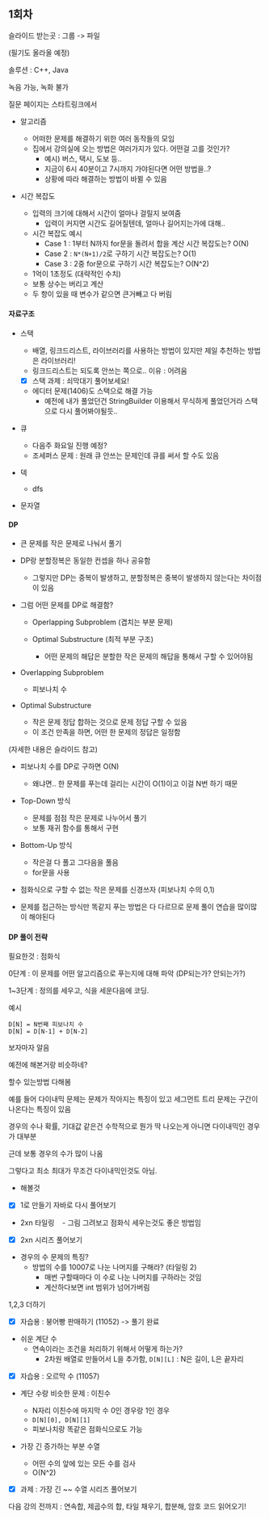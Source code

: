 ## 1회차
슬라이드 받는곳 : 그룹 -> 파일

(필기도 올라올 예정)

솔루션 : C++, Java

녹음 가능, 녹화 불가

질문 페이지는 스타트링크에서

* 알고리즘
    - 어떠한 문제를 해결하기 위한 여러 동작들의 모임
    - 집에서 강의실에 오는 방법은 여러가지가 있다. 어떤걸 고를 것인가?
        - 예시) 버스, 택시, 도보 등..
        - 지금이 6시 40분이고 7시까지 가야된다면 어떤 방법을..?
        - 상황에 따라 해결하는 방법이 바뀔 수 있음
    
* 시간 복잡도
    - 입력의 크기에 대해서 시간이 얼마나 걸릴지 보여줌
        - 입력이 커지면 시간도 길어질텐데, 얼마나 길어지는가에 대해..
    - 시간 복잡도 예시
        - Case 1 : 1부터 N까지 for문을 돌려서 합을 계산
        시간 복잡도는? O(N)
        - Case 2 : `N*(N+1)/2`로 구하기
        시간 복잡도는? O(1)
        - Case 3 : 2중 for문으로 구하기
        시간 복잡도는? O(N^2)
    - 1억이 1초정도 (대략적인 수치)
    - 보통 상수는 버리고 계산
    - 두 항이 있을 때 변수가 같으면 큰거빼고 다 버림

#### 자료구조
* 스택
    - 배열, 링크드리스트, 라이브러리를 사용하는 방법이 있지만 제일 추천하는 방법은 라이브러리!
    - 링크드리스트는 되도록 안쓰는 쪽으로.. 이유 : 어려움
    - [x] 스택 과제 : 쇠막대기 풀어보세요!

    - 에디터 문제(1406)도 스택으로 해결 가능
        - 예전에 내가 풀었던건 StringBuilder 이용해서 무식하게 풀었던거라 스택으로 다시 풀어봐야될듯..

* 큐
    - 다음주 화요일 진행 예정?
    - 조세퍼스 문제 : 원래 큐 안쓰는 문제인데 큐를 써서 할 수도 있음

* 덱
    - dfs

* 문자열

#### DP
* 큰 문제를 작은 문제로 나눠서 풀기
* DP랑 분할정복은 동일한 컨셉을 하나 공유함
    - 그렇지만 DP는 중복이 발생하고, 분할정복은 중복이 발생하지 않는다는 차이점이 있음

* 그럼 어떤 문제를 DP로 해결함?
    - Operlapping Subproblem (겹치는 부분 문제)

    - Optimal Substructure (최적 부분 구조)
        - 어떤 문제의 해답은 분할한 작은 문제의 해답을 통해서 구할 수 있어야됨

* Overlapping Subproblem
    - 피보나치 수

* Optimal Substructure
    - 작은 문제 정답 합하는 것으로 문제 정답 구할 수 있음
    - 이 조건 만족을 하면, 어떤 한 문제의 정답은 일정함

(자세한 내용은 슬라이드 참고)
    
* 피보나치 수를 DP로 구하면 O(N)
    - 왜냐면.. 한 문제를 푸는데 걸리는 시간이 O(1)이고 이걸 N번 하기 때문

* Top-Down 방식
    - 문제를 점점 작은 문제로 나누어서 풀기
    - 보통 재귀 함수를 통해서 구현

* Bottom-Up 방식
    - 작은걸 다 풀고 그다음을 풀음
    - for문을 사용

* 점화식으로 구할 수 없는 작은 문제를 신경쓰자 (피보나치 수의 0,1)

* 문제를 접근하는 방식만 똑같지 푸는 방법은 다 다르므로 문제 풀이 연습을 많이많이 해야된다

#### DP 풀이 전략

필요한것 : 점화식

0단계 : 이 문제를 어떤 알고리즘으로 푸는지에 대해 파악 (DP되는가? 안되는가?)

1~3단계 : 정의를 세우고, 식을 세운다음에 코딩.

예시
```
D[N] = N번째 피보나치 수
D[N] = D[N-1] + D[N-2]
```

보자마자 알음

예전에 해본거랑 비슷하네?

할수 있는방법 다해봄

예를 들어 다이내믹 문제는 문제가 작아지는 특징이 있고 세그먼트 트리 문제는 구간이 나온다는 특징이 있음

경우의 수나 확률, 기대값 같은건 수학적으로 뭔가 딱 나오는게 아니면 다이내믹인 경우가 대부분

근데 보통 경우의 수가 많이 나옴

그렇다고 최소 최대가 무조건 다이내믹인것도 아님.

* 해볼것
- [x] 1로 만들기 자바로 다시 풀어보기

- 2xn 타일링
    - 그림 그려보고 점화식 세우는것도 좋은 방법임

- [x] 2xn 시리즈 풀어보기

* 경우의 수 문제의 특징?
    - 방법의 수를 10007로 나눈 나머지를 구해라? (타일링 2)
        - 매번 구할때마다 이 수로 나눈 나머지를 구하라는 것임
        - 계산하다보면 int 범위가 넘어가버림

1,2,3 더하기

- [x] 자습용 : 붕어빵 판매하기 (11052) -> 풀기 완료

- 쉬운 계단 수
    - 연속이라는 조건을 처리하기 위해서 어떻게 하는가?
        - 2차원 배열로 만들어서 L을 추가함, `D[N][L]` : N은 길이, L은 끝자리

- [x] 자습용 : 오르막 수 (11057)

- 계단 수랑 비슷한 문제 : 이친수
    - N자리 이친수에 마지막 수 0인 경우랑 1인 경우
    - `D[N][0], D[N][1]`
    - 피보나치랑 똑같은 점화식으로도 가능

- 가장 긴 증가하는 부분 수열
    - 어떤 수의 앞에 있는 모든 수를 검사
    - O(N^2)

- [x] 과제 : 가장 긴 ~~ 수열 시리즈 풀어보기


다음 강의 전까지 : 연속합, 제곱수의 합, 타일 채우기, 합분해, 암호 코드 읽어오기!

